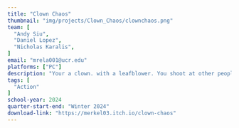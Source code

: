 ```yaml
---
title: "Clown Chaos"
thumbnail: "img/projects/Clown_Chaos/clownchaos.png"
team: [
  "Andy Siu", 
  "Daniel Lopez", 
  "Nicholas Karalis",
]
email: "mrela001@ucr.edu"
platforms: ["PC"]
description: "Your a clown. with a leafblower. You shoot at other people raining from the sky, in order to increase your tv audience rating."
tags: [
  "Action"
]
school-year: 2024
quarter-start-end: "Winter 2024"
download-link: "https://merkel03.itch.io/clown-chaos"
---
```

